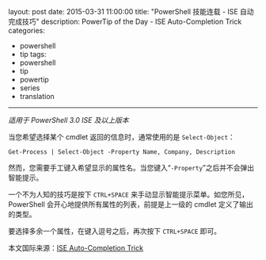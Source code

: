 layout: post
date: 2015-03-31 11:00:00
title: "PowerShell 技能连载 - ISE 自动完成技巧"
description: PowerTip of the Day - ISE Auto-Completion Trick
categories:
- powershell
- tip
tags:
- powershell
- tip
- powertip
- series
- translation
---
_适用于 PowerShell 3.0 ISE 及以上版本_

当您希望选择某个 cmdlet 返回的信息时，通常使用的是 `Select-Object`：

    Get-Process | Select-Object -Property Name, Company, Description

然而，您需要手工键入希望显示的属性名。当您键入“`-Property`”之后并不会弹出智能提示。

一个不为人知的技巧是按下 `CTRL+SPACE` 来手动显示智能提示菜单。如您所见，PowerShell 会开心地提供所有属性的列表，前提是上一级的 cmdlet 定义了输出的类型。

要选择多余一个属性，在键入逗号之后，再次按下 `CTRL+SPACE` 即可。

<!--more-->
本文国际来源：[ISE Auto-Completion Trick](http://community.idera.com/powershell/powertips/b/tips/posts/ise-auto-completion-trick)
